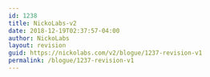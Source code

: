 ```yaml
---
id: 1238
title: NickoLabs-v2
date: 2018-12-19T02:37:57-04:00
author: NickoLabs
layout: revision
guid: https://nickolabs.com/v2/blogue/1237-revision-v1
permalink: /blogue/1237-revision-v1
---
```

